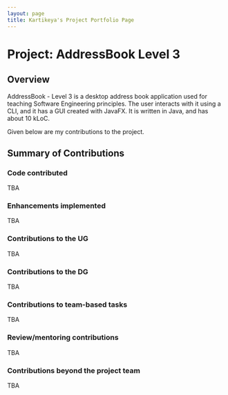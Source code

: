 ```yaml
---
layout: page
title: Kartikeya's Project Portfolio Page
---
```


# Project: AddressBook Level 3

## Overview

AddressBook - Level 3 is a desktop address book application used for teaching Software Engineering principles. The user interacts with it using a CLI, and it has a GUI created with JavaFX. It is written in Java, and has about 10 kLoC.

Given below are my contributions to the project.

## Summary of Contributions

### Code contributed
TBA

### Enhancements implemented
TBA

### Contributions to the UG
TBA

### Contributions to the DG
TBA

### Contributions to team-based tasks
TBA

### Review/mentoring contributions
TBA

### Contributions beyond the project team
TBA
